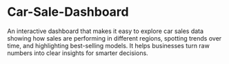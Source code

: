 # Car-Sale-Dashboard
An interactive dashboard that makes it easy to explore car sales data showing how sales are performing in different regions, spotting trends over time, and highlighting best-selling models. It helps businesses turn raw numbers into clear insights for smarter decisions.
